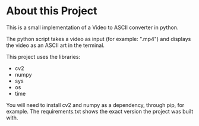# About this Project

This is a small implementation of a Video to ASCII converter in python.

The python script takes a video as input (for example: ".mp4") and displays the video as an ASCII art in the terminal.

This project uses the libraries:
- cv2
- numpy
- sys
- os
- time

You will need to install cv2 and numpy as a dependency, through pip, for example.
The requirements.txt shows the exact version the project was built with.
